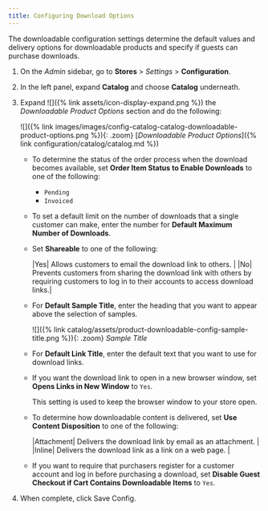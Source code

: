 ```yaml
---
title: Configuring Download Options
---
```


The downloadable configuration settings determine the default values and delivery options for downloadable products and specify if guests can purchase downloads.

1. On the _Admin_ sidebar, go to **Stores** > _Settings_ > **Configuration**.

1. In the left panel, expand **Catalog** and choose **Catalog** underneath.

1. Expand ![]({% link assets/icon-display-expand.png %}) the _Downloadable Product Options_ section and do the following:

    ![]({% link images/images/config-catalog-catalog-downloadable-product-options.png %}){: .zoom}
    [_Downloadable Product Options_]({% link configuration/catalog/catalog.md %})

   - To determine the status of the order process when the download becomes available, set **Order Item Status to Enable Downloads** to one of the following:

      - `Pending`
      - `Invoiced`

   - To set a default limit on the number of downloads that a single customer can make, enter the number for **Default Maximum Number of Downloads**.

   - Set **Shareable** to one of the following:

      |Yes| Allows customers to email the download link to others. |
      |No| Prevents customers from sharing the download link with others by requiring customers to log in to their accounts to access download links.|

   - For **Default Sample Title**, enter the heading that you want to appear above the selection of samples.

      ![]({% link catalog/assets/product-downloadable-config-sample-title.png %}){: .zoom}
      _Sample Title_

   - For **Default Link Title**, enter the default text that you want to use for download links.

   - If you want the download link to open in a new browser window, set **Opens Links in New Window** to `Yes`.

      This setting is used to keep the browser window to your store open.

   - To determine how downloadable content is delivered, set **Use Content Disposition** to one of the following:

      |Attachment| Delivers the download link by email as an attachment. |
      |Inline| Delivers the download link as a link on a web page. |

   - If you want to require that purchasers register for a customer account and log in before purchasing a download, set **Disable Guest Checkout if Cart Contains Downloadable Items** to `Yes`.

1. When complete, click <span class="btn">Save Config</span>.
